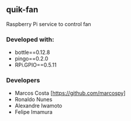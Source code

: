 ## quik-fan
Raspberry Pi service to control fan

### Developed with:
- bottle==0.12.8
- pingo==0.2.0
- RPi.GPIO==0.5.11


### Developers
- Marcos Costa [https://github.com/marcospy]
- Ronaldo Nunes
- Alexandre Iwamoto
- Felipe Imamura

